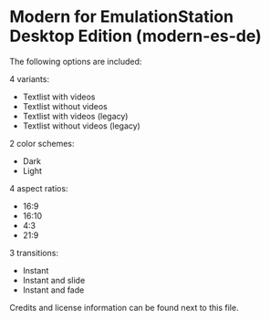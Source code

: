 # Modern for EmulationStation Desktop Edition (modern-es-de)

The following options are included:

4 variants:

- Textlist with videos
- Textlist without videos
- Textlist with videos (legacy)
- Textlist without videos (legacy)

2 color schemes:

- Dark
- Light

4 aspect ratios:

- 16:9
- 16:10
- 4:3
- 21:9

3 transitions:

- Instant
- Instant and slide
- Instant and fade

Credits and license information can be found next to this file.
